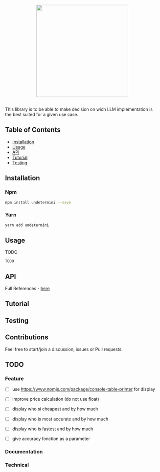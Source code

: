 <div align="center">
  <br/>
  <img src="./image/undetermini.png" width="300" />
  <br/>
  <br/>
</div>

This library is to be able to make decision on wich LLM implementation is the best suited for a 
given use case.

## Table of Contents

- [Installation](#installation)
- [Usage](#usage)
- [API](#api)
- [Tutorial](#tutorial)
- [Testing](#testing)

## Installation

### Npm

```bash
npm install undetermini --save
```

### Yarn

```bash
yarn add undetermini 
```

## Usage

TODO

```typescript
TODO
```


## API

Full References - [here](https://sraleik.github.io/undetermini/)

## Tutorial

<!-- [Create a Command](https://sraleik.github.io/undetermini/pages/tutorial/create-a-command.html) -->

## Testing

## Contributions

Feel free to start/join a discussion, issues or Pull requests.

## TODO

### Feature

- [ ] use https://www.npmjs.com/package/console-table-printer for display 
- [ ] improve price calculation (do not use float) 
- [ ] display who si cheapest and by how much 
- [ ] display who is most accurate and by how much 
- [ ] display who is fastest and by how much 
- [ ] give accuracy fonction as a parameter 


### Documentation

### Technical
